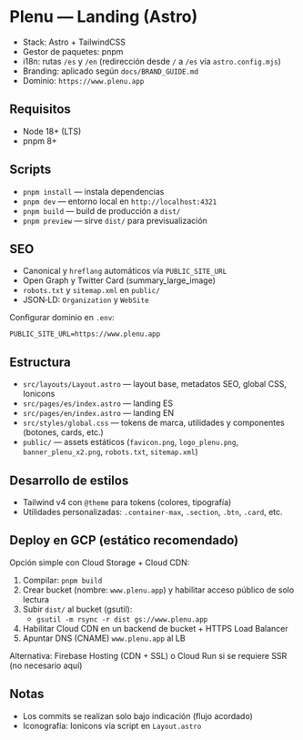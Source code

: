 # Plenu — Landing (Astro)

- Stack: Astro + TailwindCSS
- Gestor de paquetes: pnpm
- i18n: rutas `/es` y `/en` (redirección desde `/` a `/es` vía `astro.config.mjs`)
- Branding: aplicado según `docs/BRAND_GUIDE.md`
- Dominio: `https://www.plenu.app`

## Requisitos

- Node 18+ (LTS)
- pnpm 8+

## Scripts

- `pnpm install` — instala dependencias
- `pnpm dev` — entorno local en `http://localhost:4321`
- `pnpm build` — build de producción a `dist/`
- `pnpm preview` — sirve `dist/` para previsualización

## SEO

- Canonical y `hreflang` automáticos vía `PUBLIC_SITE_URL`
- Open Graph y Twitter Card (summary_large_image)
- `robots.txt` y `sitemap.xml` en `public/`
- JSON‑LD: `Organization` y `WebSite`

Configurar dominio en `.env`:

```
PUBLIC_SITE_URL=https://www.plenu.app
```

## Estructura

- `src/layouts/Layout.astro` — layout base, metadatos SEO, global CSS, Ionicons
- `src/pages/es/index.astro` — landing ES
- `src/pages/en/index.astro` — landing EN
- `src/styles/global.css` — tokens de marca, utilidades y componentes (botones, cards, etc.)
- `public/` — assets estáticos (`favicon.png`, `logo_plenu.png`, `banner_plenu_x2.png`, `robots.txt`, `sitemap.xml`)

## Desarrollo de estilos

- Tailwind v4 con `@theme` para tokens (colores, tipografía)
- Utilidades personalizadas: `.container-max`, `.section`, `.btn`, `.card`, etc.

## Deploy en GCP (estático recomendado)

Opción simple con Cloud Storage + Cloud CDN:

1. Compilar: `pnpm build`
2. Crear bucket (nombre: `www.plenu.app`) y habilitar acceso público de solo lectura
3. Subir `dist/` al bucket (gsutil):
   - `gsutil -m rsync -r dist gs://www.plenu.app`
4. Habilitar Cloud CDN en un backend de bucket + HTTPS Load Balancer
5. Apuntar DNS (CNAME) `www.plenu.app` al LB

Alternativa: Firebase Hosting (CDN + SSL) o Cloud Run si se requiere SSR (no necesario aquí)

## Notas

- Los commits se realizan solo bajo indicación (flujo acordado)
- Iconografía: Ionicons vía script en `Layout.astro`
